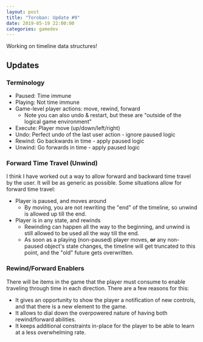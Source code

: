 ```yaml
---
layout: post
title: "Toroban: Update #9"
date: 2019-05-19 22:00:00
categories: gamedev
---
```


Working on timeline data structures!

## Updates

### Terminology

* Paused: Time immune
* Playing: Not time immune
* Game-level player actions: move, rewind, forward
  * Note you can also undo & restart, but these are "outside of the logical game environment"
* Execute: Player move (up/down/left/right)
* Undo: Perfect undo of the last user action - ignore paused logic
* Rewind: Go backwards in time - apply paused logic
* Unwind: Go forwards in time - apply paused logic

### Forward Time Travel (Unwind)

I think I have worked out a way to allow forward and backward time travel by the user. It will be as generic as possible. Some situations allow for forward time travel:

* Player is paused, and moves around
  * By moving, you are not rewriting the "end" of the timeline, so unwind is allowed up till the end.
* Player is in any state, and rewinds
  * Rewinding can happen all the way to the beginning, and unwind is still allowed to be used all the way till the end.
  * As soon as a playing (non-paused) player moves, **or** any non-paused object's state changes, the timeline will get truncated to this point, and the "old" future gets overwritten.

### Rewind/Forward Enablers

There will be items in the game that the player must consume to enable traveling through time in each direction. There are a few reasons for this:

* It gives an opportunity to show the player a notification of new controls, and that there is a new element to the game.
* It allows to dial down the overpowered nature of having both rewind/forward abilities.
* It keeps additional constraints in-place for the player to be able to learn at a less overwhelming rate.
